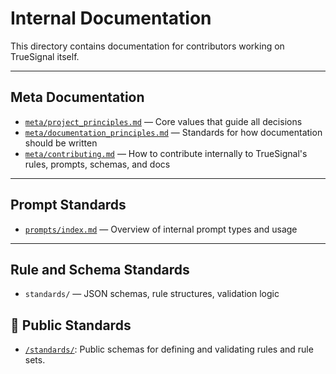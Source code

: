 # Internal Documentation

This directory contains documentation for contributors working on TrueSignal itself.

---

## Meta Documentation

- [`meta/project_principles.md`](meta/project_principles.md) — Core values that guide all decisions
- [`meta/documentation_principles.md`](meta/documentation_principles.md) — Standards for how documentation should be written
- [`meta/contributing.md`](meta/contributing.md) — How to contribute internally to TrueSignal's rules, prompts, schemas, and docs

---

## Prompt Standards

- [`prompts/index.md`](../prompts/index.md) — Overview of internal prompt types and usage

---

## Rule and Schema Standards

- `standards/` — JSON schemas, rule structures, validation logic

## 🔁 Public Standards

- [`/standards/`](../../standards/README.md): Public schemas for defining and validating rules and rule sets.
